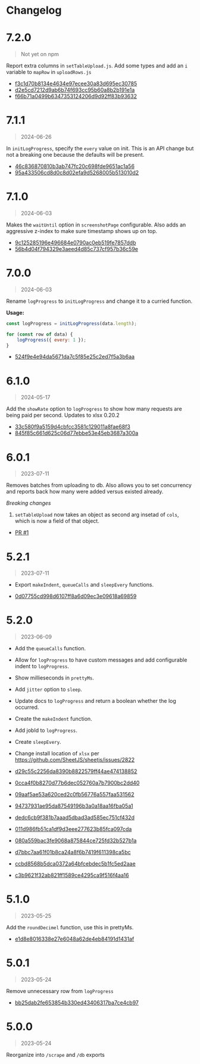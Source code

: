Changelog
===

# 7.2.0

> Not yet on npm

Report extra columns in `setTableUpload.js`. Add some types and add an `i` variable to `mapRow` in `uploadRows.js`

* [f3c1d70b8134e4634e97ecee30a83d695ec30785](https://github.com/mhkeller/utils/commit/f3c1d70b8134e4634e97ecee30a83d695ec30785)
* [d2e5cd7212d9ab6b74f693cc95b60a8b2b191e1a](https://github.com/mhkeller/utils/commit/d2e5cd7212d9ab6b74f693cc95b60a8b2b191e1a)
* [f66b71a0499b6347353124206d9d92ff83b93632](https://github.com/mhkeller/utils/commit/f66b71a0499b6347353124206d9d92ff83b93632)

# 7.1.1

> 2024-06-26

In `initLogProgress`, specify the `every` value on init. This is an API change but not a breaking one because the defaults will be present.

* [46c836870810b3ab747fc20c698fde9651ac1a56](https://github.com/mhkeller/utils/commit/46c836870810b3ab747fc20c698fde9651ac1a56)
* [95a433506cd8d0c8d02efa9d5268005b513010d2](https://github.com/mhkeller/utils/commit/95a433506cd8d0c8d02efa9d5268005b513010d2)

# 7.1.0

> 2024-06-03

Makes the `waitUntil` option in `screenshotPage` configurable. Also adds an aggressive z-index to make sure timestamp shows up on top.

* [9c125285196e496684e0790ac0eb519fe7857ddb](https://github.com/mhkeller/utils/commit/9c125285196e496684e0790ac0eb519fe7857ddb)
* [56b4d04f794329e3aeed4d85c737cf957b36c59e](https://github.com/mhkeller/utils/commit/56b4d04f794329e3aeed4d85c737cf957b36c59e)

# 7.0.0

> 2024-06-03

Rename `logProgress` to `initLogProgress` and change it to a curried function.

**Usage:**

```js
const logProgress = initLogProgress(data.length);

for (const row of data) {
	logProgress({ every: 1 });
}
```

* [524f9e4e94da5671da7c5f85e25c2ed7f5a3b6aa](https://github.com/mhkeller/utils/commit/524f9e4e94da5671da7c5f85e25c2ed7f5a3b6aa)

# 6.1.0

> 2024-05-17

Add the `showRate` option to `logProgress` to show how many requests are being paid per second. Updates to xlsx 0.20.2

* [33c580f9a5159d4cbfcc3581c129011a8fae68f3](https://github.com/mhkeller/utils/commit/33c580f9a5159d4cbfcc3581c129011a8fae68f3)
* [845f85c661d625c06d77ebbe53e45eb3687a300a](https://github.com/mhkeller/utils/commit/845f85c661d625c06d77ebbe53e45eb3687a300a)

# 6.0.1

> 2023-07-11

Removes batches from uploading to db. Also allows you to set concurrency and reports back how many were added versus existed already.

*Breaking changes*

1. `setTableUpload` now takes an object as second arg insetad of `cols`, which is now a field of that object.

* [PR #1](https://github.com/mhkeller/utils/pull/1)

# 5.2.1

> 2023-07-11

* Export `makeIndent`, `queueCalls` and `sleepEvery` functions.

* [0d07755cd998d6107ff8a6d09ec3e09618a69859](https://github.com/mhkeller/utils/commit/0d07755cd998d6107ff8a6d09ec3e09618a69859)

# 5.2.0

> 2023-06-09

* Add the `queueCalls` function. 
* Allow for `logProgress` to have custom messages and add configurable indent to `logProgress`. 
* Show millieseconds in `prettyMs`. 
* Add `jitter` option to `sleep`. 
* Update docs to `logProgress` and return a boolean whether the log occurred. 
* Create the `makeIndent` function. 
* Add jobId to `logProgress`.
* Create `sleepEvery`.
* Change install location of `xlsx` per https://github.com/SheetJS/sheetjs/issues/2822

* [d29c55c2256da8390b8822579ff44ae474138852](https://github.com/mhkeller/utils/commit/d29c55c2256da8390b8822579ff44ae474138852)
* [0cca4f0b8270d77b6dec052760a7b7900bc2dd40](https://github.com/mhkeller/utils/commit/0cca4f0b8270d77b6dec052760a7b7900bc2dd40)
* [09aaf5ae53a620ced2c0fb56776a557faa531562](https://github.com/mhkeller/utils/commit/09aaf5ae53a620ced2c0fb56776a557faa531562)
* [94737931ae95da87549196b3a0a18aa16fba05a1](https://github.com/mhkeller/utils/commit/94737931ae95da87549196b3a0a18aa16fba05a1)
* [dedc6cb9f381b7aaad5dbad3ad585ec751cf432d](https://github.com/mhkeller/utils/commit/dedc6cb9f381b7aaad5dbad3ad585ec751cf432d)
* [011d986fb51ca1df9d3eee277623b85fca097cda](https://github.com/mhkeller/utils/commit/011d986fb51ca1df9d3eee277623b85fca097cda)
* [080a559bac3fe9068a875844ce725fd32b527b1a](https://github.com/mhkeller/utils/commit/080a559bac3fe9068a875844ce725fd32b527b1a)
* [d7bbc7aa61f01b8ca24a8f6b7419f611398ca5bc](https://github.com/mhkeller/utils/commit/d7bbc7aa61f01b8ca24a8f6b7419f611398ca5bc)
* [ccbd8568b5dca0372a64bfcebdec5b1fc5ed2aae](https://github.com/mhkeller/utils/commit/ccbd8568b5dca0372a64bfcebdec5b1fc5ed2aae)
* [c3b9621f32ab821ff1589ce4295ca9f516f4aa16](https://github.com/mhkeller/utils/commit/c3b9621f32ab821ff1589ce4295ca9f516f4aa16)

# 5.1.0

> 2023-05-25

Add the `roundDecimel` function, use this in prettyMs.

* [e1d8e8016338e27e6048a62de4eb84191d1431af](https://github.com/mhkeller/utils/commit/e1d8e8016338e27e6048a62de4eb84191d1431af)

# 5.0.1

> 2023-05-24

Remove unnecessary row from `logProgress`

* [bb25dab2fe653854b330ed43406317ba7ce4cb97](https://github.com/mhkeller/utils/commit/bb25dab2fe653854b330ed43406317ba7ce4cb97)

# 5.0.0

> 2023-05-24

Reorganize into `/scrape` and `/db` exports

